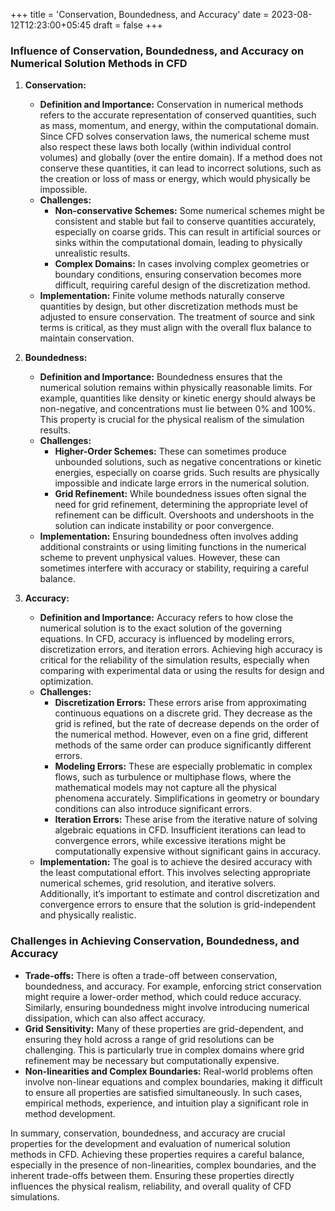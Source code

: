+++
title = 'Conservation, Boundedness, and Accuracy'
date = 2023-08-12T12:23:00+05:45
draft = false
+++
### Influence of Conservation, Boundedness, and Accuracy on Numerical Solution Methods in CFD

1. **Conservation:**
   - **Definition and Importance:** Conservation in numerical methods refers to the accurate representation of conserved quantities, such as mass, momentum, and energy, within the computational domain. Since CFD solves conservation laws, the numerical scheme must also respect these laws both locally (within individual control volumes) and globally (over the entire domain). If a method does not conserve these quantities, it can lead to incorrect solutions, such as the creation or loss of mass or energy, which would physically be impossible.
   - **Challenges:**
     - **Non-conservative Schemes:** Some numerical schemes might be consistent and stable but fail to conserve quantities accurately, especially on coarse grids. This can result in artificial sources or sinks within the computational domain, leading to physically unrealistic results.
     - **Complex Domains:** In cases involving complex geometries or boundary conditions, ensuring conservation becomes more difficult, requiring careful design of the discretization method.
   - **Implementation:** Finite volume methods naturally conserve quantities by design, but other discretization methods must be adjusted to ensure conservation. The treatment of source and sink terms is critical, as they must align with the overall flux balance to maintain conservation.

2. **Boundedness:**
   - **Definition and Importance:** Boundedness ensures that the numerical solution remains within physically reasonable limits. For example, quantities like density or kinetic energy should always be non-negative, and concentrations must lie between 0% and 100%. This property is crucial for the physical realism of the simulation results.
   - **Challenges:**
     - **Higher-Order Schemes:** These can sometimes produce unbounded solutions, such as negative concentrations or kinetic energies, especially on coarse grids. Such results are physically impossible and indicate large errors in the numerical solution.
     - **Grid Refinement:** While boundedness issues often signal the need for grid refinement, determining the appropriate level of refinement can be difficult. Overshoots and undershoots in the solution can indicate instability or poor convergence.
   - **Implementation:** Ensuring boundedness often involves adding additional constraints or using limiting functions in the numerical scheme to prevent unphysical values. However, these can sometimes interfere with accuracy or stability, requiring a careful balance.

3. **Accuracy:**
   - **Definition and Importance:** Accuracy refers to how close the numerical solution is to the exact solution of the governing equations. In CFD, accuracy is influenced by modeling errors, discretization errors, and iteration errors. Achieving high accuracy is critical for the reliability of the simulation results, especially when comparing with experimental data or using the results for design and optimization.
   - **Challenges:**
     - **Discretization Errors:** These errors arise from approximating continuous equations on a discrete grid. They decrease as the grid is refined, but the rate of decrease depends on the order of the numerical method. However, even on a fine grid, different methods of the same order can produce significantly different errors.
     - **Modeling Errors:** These are especially problematic in complex flows, such as turbulence or multiphase flows, where the mathematical models may not capture all the physical phenomena accurately. Simplifications in geometry or boundary conditions can also introduce significant errors.
     - **Iteration Errors:** These arise from the iterative nature of solving algebraic equations in CFD. Insufficient iterations can lead to convergence errors, while excessive iterations might be computationally expensive without significant gains in accuracy.
   - **Implementation:** The goal is to achieve the desired accuracy with the least computational effort. This involves selecting appropriate numerical schemes, grid resolution, and iterative solvers. Additionally, it’s important to estimate and control discretization and convergence errors to ensure that the solution is grid-independent and physically realistic.

### Challenges in Achieving Conservation, Boundedness, and Accuracy

- **Trade-offs:** There is often a trade-off between conservation, boundedness, and accuracy. For example, enforcing strict conservation might require a lower-order method, which could reduce accuracy. Similarly, ensuring boundedness might involve introducing numerical dissipation, which can also affect accuracy.
- **Grid Sensitivity:** Many of these properties are grid-dependent, and ensuring they hold across a range of grid resolutions can be challenging. This is particularly true in complex domains where grid refinement may be necessary but computationally expensive.
- **Non-linearities and Complex Boundaries:** Real-world problems often involve non-linear equations and complex boundaries, making it difficult to ensure all properties are satisfied simultaneously. In such cases, empirical methods, experience, and intuition play a significant role in method development.

In summary, conservation, boundedness, and accuracy are crucial properties for the development and evaluation of numerical solution methods in CFD. Achieving these properties requires a careful balance, especially in the presence of non-linearities, complex boundaries, and the inherent trade-offs between them. Ensuring these properties directly influences the physical realism, reliability, and overall quality of CFD simulations.